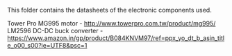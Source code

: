 This folder contains the datasheets of the electronic components used.


Tower Pro MG995 motor - http://www.towerpro.com.tw/product/mg995/
LM2596 DC-DC buck converter - https://www.amazon.in/gp/product/B084KNVM97/ref=ppx_yo_dt_b_asin_title_o00_s00?ie=UTF8&psc=1
